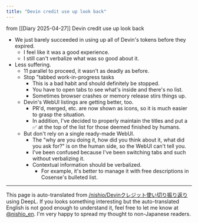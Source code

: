 ```yaml
---
title: "Devin credit use up look back"
---
```


from  [[Diary 2025-04-27]]
Devin credit use up look back
- We just barely succeeded in using up all of Devin's tokens before they expired.
    - I feel like it was a good experience.
    - I still can't verbalize what was so good about it.
- Less suffering.
    - 11 parallel to proceed, it wasn't as deadly as before.
    - Stop "tabbed work-in-progress tasks
        - This is a bad habit and should definitely be stopped.
        - You have to open tabs to see what's inside and there's no list.
        - Sometimes browser crashes or memory release stirs things up.
    - Devin's WebUI listings are getting better, too.
        - PR'd, merged, etc. are now shown as icons, so it is much easier to grasp the situation.
        - In addition, I've decided to properly maintain the titles and put a ✅ at the top of the list for those deemed finished by humans.
    - But don't rely on a single ready-made WebUI.
        - The "why are you doing it, how did you think about it, what did you ask for?" is on the human side, so the WebUI can't tell you.
        - I've been confused because I've been switching tabs and such without verbalizing it.
        - Contextual information should be verbalized.
            - For example, it's better to manage it with free descriptions in Cosense's bulleted list.


---
This page is auto-translated from [/nishio/Devinクレジット使い切り振り返り](https://scrapbox.io/nishio/Devinクレジット使い切り振り返り) using DeepL. If you looks something interesting but the auto-translated English is not good enough to understand it, feel free to let me know at [@nishio_en](https://twitter.com/nishio_en). I'm very happy to spread my thought to non-Japanese readers.